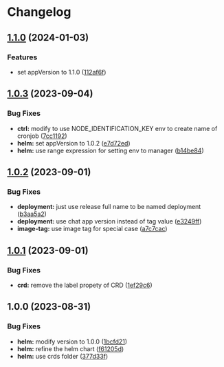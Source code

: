 # Changelog

## [1.1.0](https://github.com/grasse-oss/cron-set-controller/compare/helm/cron-set-controller-v1.0.3...helm/cron-set-controller-v1.1.0) (2024-01-03)


### Features

* set appVersion to 1.1.0 ([112af6f](https://github.com/grasse-oss/cron-set-controller/commit/112af6fb028a474a709183edb2082f98346f1a3f))

## [1.0.3](https://github.com/grasse-oss/cron-set-controller/compare/helm/cron-set-controller-v1.0.2...helm/cron-set-controller-v1.0.3) (2023-09-04)


### Bug Fixes

* **ctrl:** modify to use NODE_IDENTIFICATION_KEY env to create name of cronjob ([7cc1192](https://github.com/grasse-oss/cron-set-controller/commit/7cc1192a16d594b85fca76ece84aaff2e2ffa3d0))
* **helm:** set appVersion to 1.0.2 ([e7d72ed](https://github.com/grasse-oss/cron-set-controller/commit/e7d72edee7341aa6455a6751dd035e2782126607))
* **helm:** use range expression for setting env to manager ([b14be84](https://github.com/grasse-oss/cron-set-controller/commit/b14be8494cd4dc73b88c992803717f3c5578568f))

## [1.0.2](https://github.com/grasse-oss/cron-set-controller/compare/helm/cron-set-controller-v1.0.1...helm/cron-set-controller-v1.0.2) (2023-09-01)


### Bug Fixes

* **deployment:** just use release full name to be named deployment ([b3aa5a2](https://github.com/grasse-oss/cron-set-controller/commit/b3aa5a2051a76a0c2da502f4267f4f3a1ce42759))
* **deployment:** use chat app version instead of tag value ([e3249ff](https://github.com/grasse-oss/cron-set-controller/commit/e3249ff0a46989cf37e2a2a321905ab0c576bad3))
* **image-tag:** use image tag for special case ([a7c7cac](https://github.com/grasse-oss/cron-set-controller/commit/a7c7cac9523af4b8983b37a3b2b29605a675a43d))

## [1.0.1](https://github.com/grasse-oss/cron-set-controller/compare/helm/cron-set-controller-v1.0.0...helm/cron-set-controller-v1.0.1) (2023-09-01)


### Bug Fixes

* **crd:** remove the label propety of CRD ([1ef29c6](https://github.com/grasse-oss/cron-set-controller/commit/1ef29c629169fe12ad3deb288fcf0a724ba900c0))

## 1.0.0 (2023-08-31)


### Bug Fixes

* **helm:** modify version to 1.0.0 ([1bcfd21](https://github.com/grasse-oss/cron-set-controller/commit/1bcfd2129dcf8932a3fbe83df28d5c121fb9cecf))
* **helm:** refine the helm chart ([f61205d](https://github.com/grasse-oss/cron-set-controller/commit/f61205d429f2ccc86a152ffce04cc912a2803b34))
* **helm:** use crds folder ([377d33f](https://github.com/grasse-oss/cron-set-controller/commit/377d33fb3bc61ab46b0a616b61e58e6cb7546c3d))
